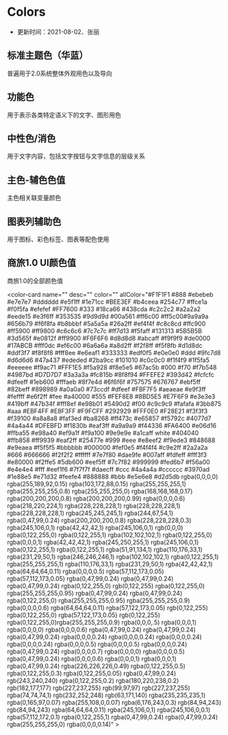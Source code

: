 # Colors

- 更新时间：2021-08-02、张丽


## 标准主题⾊（华蓝）

普遍⽤于2.0系统整体外观⽤⾊以及导向


<color-card name="@yn-primary-color" desc="主题、主要⽤⾊" color="#0052CC"></color-card>
<color-card name="@yn-menu-color" desc="导航、垂直菜单" color="#0052CC"></color-card>


## 功能色

⽤于表示各类特定语义下的⽂字、图形⽤⾊

<color-card name="@yn-link-color" desc="链接⾊" color="#2B6FD4"></color-card>
<color-card name="@yn-success-color" desc="成功⾊" color="#3BB875"></color-card>
<color-card name="@yn-warning-color" desc="警示⾊" color="#F5792C"></color-card>
<color-card name="@yn-error-color" desc="危险⾊" color="#E65857"></color-card>
<color-card name="@yn-money-color" desc="⾦额" color="#0052CC"></color-card>
<color-card name="@yn-link-bg-color" desc="链接-背景" color="#E9F0FA"></color-card>
<color-card name="@yn-success-bg-color" desc="成功⾊-背景" color="#EBF7F1"></color-card>
<color-card name="@yn-warning-bg-color" desc="警示⾊-背景" color="#FEF1E9"></color-card>
<color-card name="@yn-error-bg-color" desc="危险⾊-背景" color="#FCEEEE"></color-card>
<color-card name="@yn-money-bg-color" desc="⾦额-背景" color="#E5EDF9"></color-card>

## 中性⾊/消⾊
⽤于⽂字内容，包括⽂字按钮与⽂字信息的层级关系

<color-card name="@yn-text-color" desc="标题、重要⽂本" color="#1A253B"></color-card>
<color-card name="@yn-text-color-secondary" desc="次⽂本⾊" color="#4E5D78"></color-card>
<color-card name="@yn-label-color" desc="标签⽂本、按钮" color="#8894A8"></color-card>
<color-card name="@yn-disabled-color" desc="辅助、说明⽂字、失效⾊" color="#BCC1CC"></color-card>
<color-card name="@yn-auxiliary-color" desc="disable、提醒⽂字" color="#D0D3DB"></color-card>
<color-card name="@yn-border-color-base" desc="边框" color="#E1E5EB"></color-card>
<color-card name="@yn-background-color" desc="背景⾊" color="#F5F7FA"></color-card>
<color-card name="@yn-table-header-bg" desc="表格表头颜⾊" color="#EDF1F7"></color-card>
<color-card name="@yn-background-color-light" desc="选中⾊值" color="#E5EDF9"></color-card>


## 主⾊-辅⾊⾊值
主⾊相关联变量颜⾊

<color-card name="@yn-primary-color" desc="主题、主要⽤⾊" color="#0052CC"></color-card>
<color-card name="@yn-primary-1" desc="主题-1" color="#EDF1F7"></color-card>
<color-card name="@yn-primary-2" desc="主题-2" color="#A3D4FF"></color-card>
<color-card name="@yn-primary-3 " desc="主题-3" color="#74B3F2"></color-card>
<color-card name="@yn-primary-4" desc="主题-4" color="#4992E6"></color-card>
<color-card name="@yn-primary-5" desc="主题-5" color="#2372D9"></color-card>
<color-card name="@yn-primary-6" desc="主题-6" color="#0052CC"></color-card>
<color-card name="@yn-primary-7" desc="主题-7" color="#003DA6"></color-card>
<color-card name="@yn-primary-8" desc="主题-8" color="#002A80"></color-card>
<color-card name="@yn-primary-9" desc="主题-9" color="#001b59"></color-card>
<color-card name="@yn-primary-10" desc="主题-10" color="#000E33"></color-card>

## 图表列辅助⾊
⽤于图标、彩⾊标签、图表等配⾊使⽤

<color-card name="" desc="图表辅助-1" color="#0052CC"></color-card>
<color-card name="" desc="图表辅助-2" color="#4CCDFE"></color-card>
<color-card name="" desc="图表辅助-3" color="#81E9E6"></color-card>
<color-card name="" desc="图表辅助-4" color="#747CFB"></color-card>
<color-card name="" desc="图表辅助-5" color="#FF99E6"></color-card>
<color-card name="" desc="图表辅助-6" color="#CDA5F3"></color-card>
<color-card name="" desc="图表辅助-7" color="#8894A8"></color-card>
<color-card name="" desc="图表辅助-8" color="#EFD311"></color-card>
<color-card name="" desc="图表辅助-9" color="#2BB291"></color-card>


## 商旅1.0 UI颜色值
商旅1.0的全部颜色值

<color-card name="" desc="" color=""  allColor="#F1F1F1 #888 #ebebeb #e7e7e7 #dddddd #e5f1ff #1e71cc #BEE3EF #b4ceea #254c77 #ffce1a #f0f5fa  #efefef #FF7600 #333 #18ca66 #438cda #c2c2c2 #a2a2a2 #eede15 #e3f6ff #353535 #9d9d9d #00a561 #ff6c00 #ff5c00#9a9a9a #656b79 #f6f8fa #b8bbbf #5a5a5a #26a2ff #ef4f4f #c8c8cd #ffc900 #ff5900 #ff9800 #c6c6c6 #7c7c7c #ff7d13 #f5faff #131313 #5B5B5B #3d565f #e0812f #ff9900 #F6F6F6 #d8d8d8 #abcaff #f9f9f9 #de0000 #17ABCB #fff0dc #ef6c00 #6a6a6a #a8d2ff #f2f8ff #f5f8fb  #d1d8dc #ddf3f7 #f8f8f8 #fff8ee #e6eaf1 #333333 #edf0f5  #e0e0e0 #ddd #9fc7d8 #d6d6d6 #47a437 #ededed #2ba9cc  #101010 #c0c0c0 #f1f4f9 #1f5fa5 #eeeeee #f9ac71 #FFF1E5  #f5a928 #f8e5e5 #67ac5b #000 #f70 #f7b548 #4987bd #D7D7D7 #3a3a3a #fc815b #8f8f94 #FFEFE2 #393d42 #fcfcfc #dfeeff #1eb600 #fffaeb #8f7e4d #6f6f6f #757575 #676767 #ebf5ff  #82beff #898989 #a0a0a0 #73ccdf #dfeef #FBF7F5 #aeaeae #e9f3ff #feffff #e6f2ff #fee #a40000 #555 #FEF8E8 #8BD5E5 #E7F6F9 #e3e3e3 #419bff #47b34f #fff8ef #e98b01 #5490d2 #f00 #c9c9c9 #fafafa #3bb875 #aaa #EBF4FF #E8F3FF #F9FCFF #292929 #FFF0E0 #F28E21 #f3f3f3 #f39100 #a8a8a8 #faf3ed #ba8268 #ff473c #e65857 #f5792c #4077d7 #4a4a44 #DFEBFD #f1830b #eaf3ff #a9a9a9  #f44336 #FA6400 #e06d16 #ffba55 #e98a40 #ef9a1f #f9a100  #9e9e9e #a1caff white #404040 #ffb858 #ff9939 #eaf2ff  #25477e #999 #eee #e8eef2 #f9ede3 #848688 #e9eaea #f5f5f5  #bbbbbb #000000 #fef0e5 #f4f4f4 #c9e2ff #2a2a2a #666 #666666 #f2f2f2 #ffffff #7e7f80 #dae9fe #007aff #fdfeff #fff3f3 #e80000 #f2ffe5 #5db600 #eef5ff #7c7f82 #999999 #fed6b7 #f56a00 #e4e4e4 #fff #eef1f6 #7f7f7f #daecff #ccc #4a4a4a #cccccc #3970ad #1e88e5  #e71d32 #feefe4 #888888 #bbb #e5e6e8 #d2d5db rgba(0,0,0,0) rgba(255,189,92,0.15) rgba(103,172,88,0.15) rgba(255,255,255,1) rgba(255,255,255,0.8) rgba(255,255,255,0) rgba(168,168,168,0.17) rgba(200,200,200,0.8) rgba(200,200,200,0.99) rgba(0,0,0,0.6) rgba(218,220,224,1) rgba(228,228,228,1) rgba(228,228,228,1) rgba(228,228,228,1) rgba(245,245,245,1) rgba(244,67,54,1) rgba(0,47,99,0.24) rgba(200,200,200,0.8) rgba(228,228,228,0.3) rgba(245,106,0,1) rgba(42,42,42,1) rgba(245,106,0,1) rgb(0,0,0) rgba(0,122,255,0) rgba(0,122,255,1) rgba(102,102,102,1) rgba(0,122,255,0) rgba(0,0,0,1) rgba(42,42,42,1) rgba(245,250,255,1) rgba(245,106,0,1)
rgba(0,122,255,1) rgba(0,122,255,1) rgba(51,91,134,1) rgba(110,176,33,1) rgba(231,29,50,1) rgba(246,246,246,1) rgba(102,102,102,1) rgba(0,122,255,1) rgba(255,255,255,1) rgba(110,176,33,1) rgba(231,29,50,1) rgba(42,42,42,1) rgba(64,64,64,0.11) rgba(0,0,0,0.5) rgba(57,112,173,0.05) rgba(57,112,173,0.05) rgba(0,47,99,0.24) rgba(0,47,99,0.24) rgba(0,47,99,0.24) rgba(0,122,255,0) rgb(0,122,255) rgba(0,122,255,0) rgba(255,255,255,0.95) rgba(0,47,99,0.24) rgba(0,47,99,0.24) rgba(0,122,255,0) rgba(255,255,255,0.95) rgba(255,255,255,0.9) rgba(0,0,0,0.6) rgba(64,64,64,0.11) rgba(57,122,173,0.05) rgb(0,122,255) rgba(0,122,255,0) rgba(57,122,173,0.05) rgb(0,122,255) rgba(0,122,255,0)rgba(255,255,255,0.9) rgba(0,0,0,.5) rgba(0,0,0,1) rgba(0,0,0,0) rgba(0,0,0,0.6)  rgba(0,47,99,0.24) rgba(0,47,99,0.24) rgba(0,47,99,0.24) rgba(0,0,0,0.24) rgba(0,0,0,0.24) rgba(0,0,0,0.24) rgba(0,0,0,0.24) rgba(0,0,0,0.5) rgba(0,0,0,0.5) rgba(0,0,0,0.24) rgba(0,47,99,0.24) rgba(0,0,0,0.7) rgba(0,0,0,0) rgba(0,0,0,0.5) rgba(0,47,99,0.24) rgba(0,0,0,0.6) rgba(0,0,0,1) rgba(0,0,0,1) rgba(0,47,99,0.24) rgba(226,226,226,0.49) rgba(0,122,255,0.5) rgba(0,122,255,0.3) rgba(0,122,255,0.05) rgba(0,47,99,0.24) rgb(243,240,240) rgba(0,122,255,0.2) rgba(180,220,238,0.2) rgb(182,177,177) rgb(227,237,255) rgb(99,97,97) rgb(227,237,255) rgba(74,74,74,1) rgb(232,252,248) rgb(63,171,140)  rgba(235,235,235,1) rgba(0,165,97,0.07) rgba(255,108,0,0.07) rgba(6,176,243,0.3) rgb(84,94,243) rgb(84,94,243) rgba(64,64,64,0.11) rgba(245,106,0,1) rgba(245,106,0,0.1) rgba(57,112,172,0.1) rgba(0,122,255,1) rgba(0,47,99,0.24) rgba(0,47,99,0.24) rgba(255,255,255,0) rgba(0,0,0,0.14)" ></color-card>






